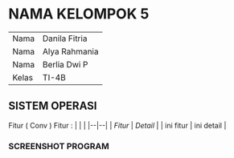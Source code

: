 # NAMA KELOMPOK 5

|  |  |
|--|--|
| Nama  | Danila Fitria || NIM | 21104410074 |
| Nama  | Alya Rahmania || NIM | 21104410082 |
| Nama  | Berlia Dwi P || NIM | 21104410084 |
| Kelas | TI-4B |
 

## SISTEM OPERASI
Fitur ( Conv )
Fitur : 
|  |  |
|--|--|
| *Fitur* | *Detail* |
| ini fitur | ini detail |

### SCREENSHOT PROGRAM

